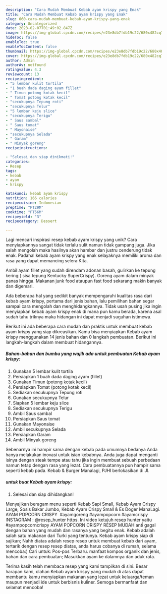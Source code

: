 ```yaml
---
description: "Cara Mudah Membuat Kebab ayam krispy yang Enak"
title: "Cara Mudah Membuat Kebab ayam krispy yang Enak"
slug: 660-cara-mudah-membuat-kebab-ayam-krispy-yang-enak
category: Uncategorized
date: 2023-02-07T01:49:02.847Z
image: https://img-global.cpcdn.com/recipes/e23e8db7fdb19c22/680x482cq70/kebab-ayam-krispy-foto-resep-utama.jpg
hideToc: false
enableToc: true
enableTocContent: false
thumbnail: https://img-global.cpcdn.com/recipes/e23e8db7fdb19c22/680x482cq70/kebab-ayam-krispy-foto-resep-utama.jpg
cover: https://img-global.cpcdn.com/recipes/e23e8db7fdb19c22/680x482cq70/kebab-ayam-krispy-foto-resep-utama.jpg
author: Admin
authorAv: notfound
ratingvalue: 4.3
reviewcount: 13
recipeingredient:
- "5 lembar kulit tortila"
- "1 buah dada daging ayam fillet"
- " Timun potong kotak kecil"
- " Tomat potong kotak kecil"
- "secukupnya Tepung roti"
- "secukupnya Telur"
- "5 lembar keju slice"
- "secukupnya Terigu"
- " Saus sambal"
- " Saus tomat"
- " Mayonaise"
- "secukupnya Selada"
- " Garam"
- " Minyak goreng"
recipeinstructions:

- "Selesai dan siap dinikmati!"
categories:
- Resep
tags:
- kebab
- ayam
- krispy

katakunci: kebab ayam krispy 
nutrition: 166 calories
recipecuisine: Indonesian
preptime: "PT29M"
cooktime: "PT56M"
recipeyield: "3"
recipecategory: Dessert

---
```





Lagi mencari inspirasi resep kebab ayam krispy yang unik? Cara menyiapkannya sangat tidak terlalu sulit namun tidak gampang juga. Jika salah mengolah maka hasilnya akan hambar dan justru cenderung tidak enak. Padahal kebab ayam krispy yang enak selayaknya memiliki aroma dan rasa yang dapat memancing selera Kita.





Ambil ayam fillet yang sudah direndam adonan basah, gulirkan ke tepung kering ( sisa tepung Kentucky SuperCrispy). Goreng ayam dalam minyak panas hingga. Makanan junk food ataupun fast food sekarang makin banyak dan digemari.

Ada beberapa hal yang sedikit banyak mempengaruhi kualitas rasa dari kebab ayam krispy, pertama dari jenis bahan, lalu pemilihan bahan segar sampai cara mengolah dan menghidangkannya. Tidak usah pusing jika ingin menyiapkan kebab ayam krispy enak di mana pun kamu berada, karena asal sudah tahu triknya maka hidangan ini dapat menjadi suguhan istimewa.






Berikut ini ada beberapa cara mudah dan praktis untuk membuat kebab ayam krispy yang siap dikreasikan. Kamu bisa menyiapkan Kebab ayam krispy menggunakan 14 jenis bahan dan 0 langkah pembuatan. Berikut ini langkah-langkah dalam membuat hidangannya.

<!--inarticleads1-->

##### Bahan-bahan dan bumbu yang wajib ada untuk pembuatan Kebab ayam krispy:

1. Gunakan 5 lembar kulit tortila
1. Persiapkan 1 buah dada daging ayam (fillet)
1. Gunakan  Timun (potong kotak kecil)
1. Persiapkan  Tomat (potong kotak kecil)
1. Sediakan secukupnya Tepung roti
1. Gunakan secukupnya Telur
1. Siapkan 5 lembar keju slice
1. Sediakan secukupnya Terigu
1. Ambil  Saus sambal
1. Persiapkan  Saus tomat
1. Gunakan  Mayonaise
1. Ambil secukupnya Selada
1. Persiapkan  Garam
1. Ambil  Minyak goreng


Sebenarnya ini hampir sama dengan kebab pada umumnya bedanya Anda hanya melakukan inovasi untuk isian kebabnya. Anda juga dapat menganti isinya dengan steak tempe atau tahu jika ingin membuat sebuah perbedaan namun tetap dengan rasa yang lezat. Cara pembuatannya pun hampir sama seperti kebab pada. Kebab &amp; Burger Manalagi, PJHI berlokasikan di Jl. 

<!--inarticleads2-->

#####  untuk buat Kebab ayam krispy:


1. Selesai dan siap dihidangkan!

Menyajikan beragam menu seperti Kebab Sapi Small, Kebab Ayam Crispy Large, Sosis Bakar Jumbo, Kebab Ayam Crispy Small &amp; Es Doger ManaLagi. AYAM POPCORN CRISPY ⁣ #ayamgoreng #ayampopcorn #ayamcrispy ⁣ INSTAGRAM : @resep_hunter⁣ https. Ini video ketujuh resep hunter yaitu #ayampopcorncrispy AYAM POPCORN CRISPY RESEP MUDAH anti gagal dengan bahan yang mudah dan rasanya yang begitu enak. Kebab adalah salah satu makanan dari Turki yang tentunya. Kebab ayam krispy siap di sajikan; Nahh diatas adalah resep resep untuk membuat kebab dari ayam, tertarik dengan resep resep diatas, anda harus cobanya di rumah, selama mencoba:) Cari untuk: Pos-pos Terbaru. manfaat kompos organik dan jenis, bahan dan cara pembuatan; Masukkan ayam ke dalamnya dan aduk rata. 

Terima kasih telah membaca resep yang kami tampilkan di sini. Besar harapan kami, olahan Kebab ayam krispy yang mudah di atas dapat membantu kamu menyiapkan makanan yang lezat untuk keluarga/teman maupun menjadi ide untuk berbisnis kuliner. Semoga bermanfaat dan selamat mencoba!
